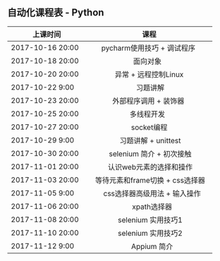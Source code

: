 ##  自动化课程表 - Python

| 上课时间           | 课程           |
| ------------- |:-------------:| 
| 2017-10-16  20:00  |   pycharm使用技巧 + 调试程序    | 
| 2017-10-18  20:00  |   面向对象     | 
| 2017-10-20  20:00  |   异常 + 远程控制Linux   | 
| 2017-10-22  9:00   |    习题讲解   | 
| 2017-10-23  20:00  |   外部程序调用 + 装饰器    | 
| 2017-10-25  20:00  |   多线程开发     | 
| 2017-10-27  20:00  |   socket编程   | 
| 2017-10-29  9:00   |    习题讲解 + unittest   | 
| 2017-10-30  20:00   |    selenium 简介 +  初次接触   | 
| 2017-11-01  20:00   |    认识web元素的选择和操作   | 
| 2017-11-03  20:00   |    等待元素和frame切换 + css选择器   | 
| 2017-11-05  9:00   |     css选择器高级用法 + 输入操作  | 
| 2017-11-06  20:00   |     xpath选择器  | 
| 2017-11-08  20:00   |    selenium 实用技巧1   | 
| 2017-11-10  20:00   |    selenium 实用技巧2   | 
| 2017-11-12  9:00   |     Appium 简介  | 
